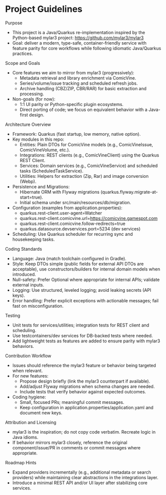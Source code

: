 # Project Guidelines

Purpose
- This project is a Java/Quarkus re-implementation inspired by the Python-based mylar3 project: https://github.com/mylar3/mylar3
- Goal: deliver a modern, type-safe, container-friendly service with feature parity for core workflows while following idiomatic Java/Quarkus practices.

Scope and Goals
- Core features we aim to mirror from mylar3 (progressively):
  - Metadata retrieval and library enrichment via ComicVine.
  - Series/volume/issue tracking and scheduled refresh jobs.
  - Archive handling (CBZ/ZIP, CBR/RAR) for basic extraction and processing.
- Non-goals (for now):
  - 1:1 UI parity or Python-specific plugin ecosystems.
  - Direct porting of code; we focus on equivalent behavior with a Java-first design.

Architecture Overview
- Framework: Quarkus (fast startup, low memory, native option).
- Key modules in this repo:
  - Entities: Plain DTOs for ComicVine models (e.g., ComicVineIssue, ComicVineVolume, etc.).
  - Integrations: REST clients (e.g., ComicVineClient) using the Quarkus REST Client.
  - Services: Domain services (e.g., ComicVineService) and scheduled tasks (ScheduledTaskService).
  - Utilities: Helpers for extraction (Zip, Rar) and image conversion (Webp).
- Persistence and Migrations:
  - Hibernate ORM with Flyway migrations (quarkus.flyway.migrate-at-start=true).
  - Initial schema under src/main/resources/db/migration.
- Configuration (examples from application.properties):
  - quarkus.rest-client.user-agent=Watcher
  - quarkus.rest-client.comicvine.url=https://comicvine.gamespot.com
  - quarkus.rest-client.comicvine.follow-redirects=true
  - quarkus.datasource.devservices.port=5234 (dev services)
- Scheduling: Use Quarkus scheduler for recurring sync and housekeeping tasks.

Coding Standards
- Language: Java (match toolchain configured in Gradle).
- Style: Keep DTOs simple (public fields for external API DTOs are acceptable), use constructors/builders for internal domain models when introduced.
- Null-safety: Prefer Optional where appropriate for internal APIs; validate external inputs.
- Logging: Use structured, leveled logging; avoid leaking secrets (API keys).
- Error handling: Prefer explicit exceptions with actionable messages; fail fast on misconfiguration.

Testing
- Unit tests for services/utilities; integration tests for REST client and scheduling.
- Use testcontainers/dev services for DB-backed tests where needed.
- Add lightweight tests as features are added to ensure parity with mylar3 behaviors.

Contribution Workflow
- Issues should reference the mylar3 feature or behavior being targeted when relevant.
- For new features:
  - Propose design briefly (link the mylar3 counterpart if available).
  - Add/adjust Flyway migrations when schema changes are needed.
  - Include tests that verify behavior against expected outcomes.
- Coding hygiene:
  - Small, focused PRs; meaningful commit messages.
  - Keep configuration in application.properties/application.yaml and document new keys.

Attribution and Licensing
- mylar3 is the inspiration; do not copy code verbatim. Recreate logic in Java idioms.
- If behavior mirrors mylar3 closely, reference the original component/issue/PR in comments or commit messages where appropriate.

Roadmap Hints
- Expand providers incrementally (e.g., additional metadata or search providers) while maintaining clear abstractions in the integrations layer.
- Introduce a minimal REST API and/or UI layer after stabilizing core services.